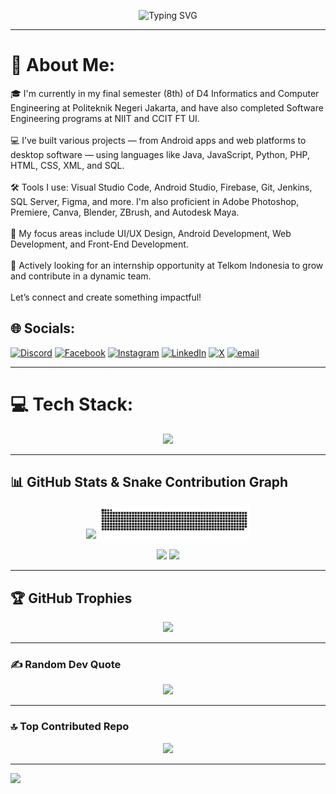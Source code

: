 <p align="center">
  <img src="https://readme-typing-svg.demolab.com?font=Fira+Code&duration=3000&pause=500&color=3DF7E9&center=true&vCenter=true&width=800&lines=Hi+there!+I'm+Muhamad+Adli+%F0%9F%91%8B;Final+Year+Informatics+Student+at+PNJ;Android+%7C+Web+%7C+Front-End+Developer;Let's+Build+Something+Impactful+Together!+%F0%9F%9A%80" alt="Typing SVG" />
</p>

---

# 💫 About Me:
🎓 I'm currently in my final semester (8th) of D4 Informatics and Computer Engineering at Politeknik Negeri Jakarta, and have also completed Software Engineering programs at NIIT and CCIT FT UI.<br><br>💻 I’ve built various projects — from Android apps and web platforms to desktop software — using languages like Java, JavaScript, Python, PHP, HTML, CSS, XML, and SQL.<br><br>🛠️ Tools I use: Visual Studio Code, Android Studio, Firebase, Git, Jenkins, SQL Server, Figma, and more. I'm also proficient in Adobe Photoshop, Premiere, Canva, Blender, ZBrush, and Autodesk Maya.<br><br>📱 My focus areas include UI/UX Design, Android Development, Web Development, and Front-End Development.<br><br>🚀 Actively looking for an internship opportunity at Telkom Indonesia to grow and contribute in a dynamic team.<br><br>Let’s connect and create something impactful!

## 🌐 Socials:
[![Discord](https://img.shields.io/badge/Discord-%237289DA.svg?logo=discord&logoColor=white)](https://discord.gg/adleeee#0459) 
[![Facebook](https://img.shields.io/badge/Facebook-%231877F2.svg?logo=Facebook&logoColor=white)](https://fb.com/muhamad%20adli) 
[![Instagram](https://img.shields.io/badge/Instagram-%23E4405F.svg?logo=Instagram&logoColor=white)](https://instagram.com/adlidarwis_/) 
[![LinkedIn](https://img.shields.io/badge/LinkedIn-%230077B5.svg?logo=linkedin&logoColor=white)](https://www.linkedin.com/in/muhamad-adli-1ba8b726b/) 
[![X](https://img.shields.io/badge/X-black.svg?logo=X&logoColor=white)](https://twitter.com/xsadrace) 
[![email](https://img.shields.io/badge/Email-D14836?logo=gmail&logoColor=white)](mailto:muhammadadli180603@gmail.com) 

---

# 💻 Tech Stack:
<p align="center">
  <img src="https://skillicons.dev/icons?i=java,js,python,php,html,css,kotlin,nodejs,git,github,gitlab,firebase,react,docker,mysql,figma,ps,pr,ae,xd,blender,zbrush,maya,linux,gcp,jenkins,phpstorm,vscode,androidstudio" />
</p>

---

## 📊 GitHub Stats & Snake Contribution Graph
<p align="center">
  <img src="https://github-readme-stats.vercel.app/api?username=adlidarwis&theme=gotham&hide_border=false&include_all_commits=true&count_private=true" width="48%"/>
  <img alt="github contribution grid snake animation" src="https://raw.githubusercontent.com/platane/snk/output/github-contribution-grid-snake.svg" style="visibility:visible;max-width:100%;" width="48%"/>
</p>

<p align="center">
  <img src="https://nirzak-streak-stats.vercel.app/?user=adlidarwis&theme=gotham&hide_border=false" width="48%"/>
  <img src="https://github-readme-stats.vercel.app/api/top-langs/?username=adlidarwis&theme=gotham&hide_border=false&include_all_commits=true&count_private=true&layout=compact" width="48%"/>
</p>

---

## 🏆 GitHub Trophies
<p align="center">
  <img src="https://github-profile-trophy.vercel.app/?username=adlidarwis&theme=radical&no-frame=false&no-bg=true&margin-w=4"/>
</p>

---

### ✍️ Random Dev Quote
<p align="center">
  <img src="https://quotes-github-readme.vercel.app/api?type=horizontal&theme=radical"/>
</p>

---

### 🔝 Top Contributed Repo
<p align="center">
  <img src="https://github-contributor-stats.vercel.app/api?username=adlidarwis&limit=5&theme=dark&combine_all_yearly_contributions=true" />
</p>

---

[![](https://visitcount.itsvg.in/api?id=adlidarwis&icon=0&color=0)](https://visitcount.itsvg.in) 
